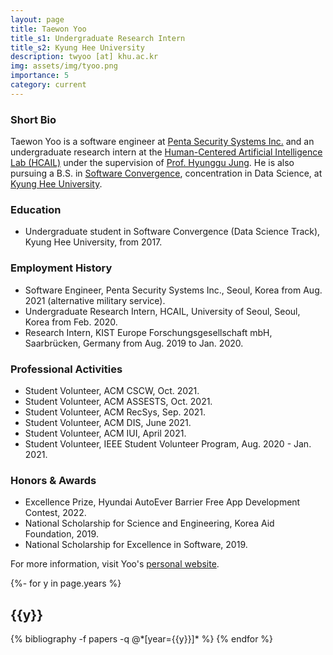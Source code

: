 ```yaml
---
layout: page
title: Taewon Yoo
title_s1: Undergraduate Research Intern
title_s2: Kyung Hee University
description: twyoo [at] khu.ac.kr
img: assets/img/tyoo.png
importance: 5
category: current
---
```


### Short Bio
<p>Taewon Yoo is a software engineer at <a href="https://www.pentasecurity.co.kr">Penta Security Systems Inc.</a> and an undergraduate research intern at the <a href="http://hcail.github.io">Human-Centered Artificial Intelligence Lab (HCAIL)</a> under the supervision of <a href="http://hyunggujung.com">Prof. Hyunggu Jung</a>. He is also pursuing a B.S. in <a href="http://swcon.khu.ac.kr/">Software Convergence</a>, concentration in Data Science, at <a href="https://www.khu.ac.kr">Kyung Hee University</a>. </p>

### Education
<ul>
<li>Undergraduate student in Software Convergence (Data Science Track), Kyung Hee University, from 2017.
</li>
</ul>

### Employment History
<ul>
<li>Software Engineer, Penta Security Systems Inc., Seoul, Korea from Aug. 2021 (alternative military service).
</li>
<li>Undergraduate Research Intern, HCAIL, University of Seoul, Seoul, Korea from Feb. 2020.
</li>
<li>Research Intern, KIST Europe Forschungsgesellschaft mbH, Saarbrücken, Germany from Aug. 2019 to Jan. 2020.
</li>
</ul>

### Professional Activities
<ul>
<li>Student Volunteer, ACM CSCW, Oct. 2021.
</li>
<li>Student Volunteer, ACM ASSESTS, Oct. 2021.
</li>
<li>Student Volunteer, ACM RecSys, Sep. 2021.
</li>
<li>Student Volunteer, ACM DIS, June 2021.
</li>
<li>Student Volunteer, ACM IUI, April 2021.
</li>
<li>Student Volunteer, IEEE Student Volunteer Program, Aug. 2020 - Jan. 2021.
</li>
</ul>

### Honors & Awards
<ul>
<li>Excellence Prize, Hyundai AutoEver Barrier Free App Development Contest, 2022.
</li>
<li>National Scholarship for Science and Engineering, Korea Aid Foundation, 2019.
</li>
<li>National Scholarship for Excellence in Software, 2019.
</li>
</ul>

For more information, visit Yoo's [personal website](https://tw-yoo.github.io/).

<!-- _pages/publications.md -->
<div class="publications">

{%- for y in page.years %}
  <h2 class="year">{{y}}</h2>
  {% bibliography -f papers -q @*[year={{y}}]* %}
{% endfor %}

</div>
